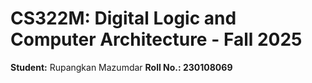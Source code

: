 # CS322M: Digital Logic and Computer Architecture - Fall 2025  

**Student:** Rupangkan  Mazumdar 
**Roll No.: 230108069**  
